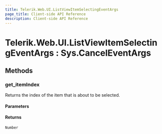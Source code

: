 ```yaml
---
title: Telerik.Web.UI.ListViewItemSelectingEventArgs
page_title: Client-side API Reference
description: Client-side API Reference
---
```


# Telerik.Web.UI.ListViewItemSelectingEventArgs : Sys.CancelEventArgs

## Methods

### get_itemIndex

Returns the index of the item that is about to be selected.

#### Parameters

#### Returns

`Number`

